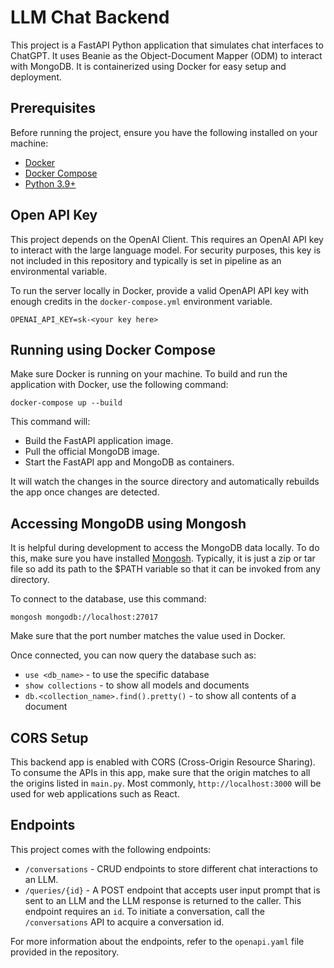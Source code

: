 # LLM Chat Backend

This project is a FastAPI Python application that simulates chat interfaces to ChatGPT.
It uses Beanie as the Object-Document Mapper (ODM) to interact with MongoDB. 
It is containerized using Docker for easy setup and deployment.

## Prerequisites

Before running the project, ensure you have the following installed on your machine:

- [Docker](https://www.docker.com/get-started)
- [Docker Compose](https://docs.docker.com/compose/install/)
- [Python 3.9+](https://www.python.org/downloads/)

## Open API Key

This project depends on the OpenAI Client. This requires an OpenAI API key to interact with the large language model.
For security purposes, this key is not included in this repository and typically is set in pipeline as an environmental variable.

To run the server locally in Docker, provide a valid OpenAPI API key with enough credits in the `docker-compose.yml` environment variable.

`OPENAI_API_KEY=sk-<your key here>`

## Running using Docker Compose

Make sure Docker is running on your machine. To build and run the application with Docker, use the following command:

`docker-compose up --build`

This command will:

- Build the FastAPI application image.
- Pull the official MongoDB image.
- Start the FastAPI app and MongoDB as containers.

It will watch the changes in the source directory and automatically rebuilds the app once changes are detected.

## Accessing MongoDB using Mongosh

It is helpful during development to access the MongoDB data locally. To do this, make sure you have installed [Mongosh](https://www.mongodb.com/docs/mongodb-shell/install/).
Typically, it is just a zip or tar file so add its path to the $PATH variable so that it can be invoked from any directory.

To connect to the database, use this command:

`mongosh mongodb://localhost:27017`

Make sure that the port number matches the value used in Docker.

Once connected, you can now query the database such as:

- `use <db_name>` - to use the specific database
- `show collections` - to show all models and documents
- `db.<collection_name>.find().pretty()` - to show all contents of a document

## CORS Setup

This backend app is enabled with CORS (Cross-Origin Resource Sharing). To consume the APIs in this app, make sure that the origin matches to 
all the origins listed in `main.py`. Most commonly, `http://localhost:3000` will be used for web applications such as React.

## Endpoints

This project comes with the following endpoints:

- `/conversations` - CRUD endpoints to store different chat interactions to an LLM.
- `/queries/{id}` - A POST endpoint that accepts user input prompt that is sent to an LLM and the LLM response is returned to the caller.
This endpoint requires an `id`. To initiate a conversation, call the `/conversations` API to acquire a conversation id.

For more information about the endpoints, refer to the `openapi.yaml` file provided in the repository.